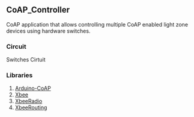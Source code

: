 
## CoAP_Controller

CoAP application that allows controlling multiple CoAP enabled light zone devices using hardware switches.

### Circuit
Switches Cirtuit

### Libraries
1. [Arduino-CoAP](https://github.com/dgiannakop/Arduino-CoAP)
1. [Xbee]()
1. [XbeeRadio]()
1. [XbeeRouting]()
